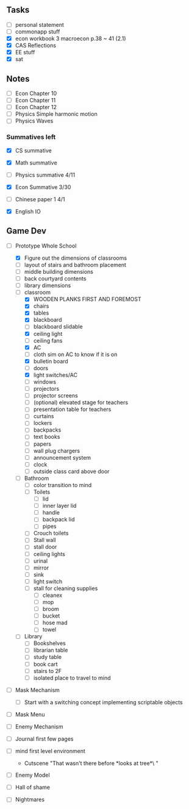 
## Tasks
- [ ] personal statement
- [ ] commonapp stuff
- [x] econ workbook 3 macroecon p.38 ~ 41 (2.1)
- [x] CAS Reflections
- [x] EE stuff
- [x] sat

## Notes
- [ ] Econ Chapter 10
- [ ] Econ Chapter 11
- [ ] Econ Chapter 12
- [ ] Physics Simple harmonic motion
- [ ] Physics Waves

### Summatives left
- [x] CS summative
- [x] Math summative
- [ ] Physics summative 4/11
- [x] Econ Summative 3/30
- [ ] Chinese paper 1 4/1
- [x] English IO


## Game Dev
- [ ] Prototype Whole School
	- [x] Figure out the dimensions of classrooms
	- [ ] layout of stairs and bathroom placement
	- [ ] middle building dimensions
	- [ ] back courtyard contents
	- [ ] library dimensions
	- [ ] classroom
		- [x] WOODEN PLANKS FIRST AND FOREMOST
		- [x] chairs
		- [x] tables
		- [x] blackboard
		- [ ] blackboard slidable
		- [x] ceiling light
		- [ ] ceiling fans
		- [x] AC
		- [ ] cloth sim on AC to know if it is on
		- [x] bulletin board
		- [ ] doors
		- [x] light switches/AC
		- [ ] windows
		- [ ] projectors
		- [ ] projector screens
		- [ ] (optional) elevated stage for teachers
		- [ ] presentation table for teachers
		- [ ] curtains
		- [ ] lockers
		- [ ] backpacks
		- [ ] text books
		- [ ] papers
		- [ ] wall plug chargers
		- [ ] announcement system
		- [ ] clock
		- [ ] outside class card above door
	- [ ] Bathroom
		- [ ] color transition to mind
		- [ ] Toilets
			- [ ] lid
			- [ ] inner layer lid
			- [ ] handle
			- [ ] backpack lid
			- [ ] pipes
		- [ ] Crouch toilets
		- [ ] Stall wall
		- [ ] stall door
		- [ ] ceiling lights
		- [ ] urinal
		- [ ] mirror
		- [ ] sink
		- [ ] light switch
		- [ ] stall for cleaning supplies
			- [ ] cleanex
			- [ ] mop
			- [ ] broom
			- [ ] bucket
			- [ ] hose mad
			- [ ] towel
	- [ ] Library
		- [ ] Bookshelves
		- [ ] librarian table
		- [ ] study table
		- [ ] book cart
		- [ ] stairs to 2F
		- [ ] isolated place to travel to mind
- [ ] Mask Mechanism
	- [ ] Start with a switching concept implementing scriptable objects
- [ ] Mask Menu
- [ ] Enemy Mechanism
- [ ] Journal first few pages
- [ ] mind first level environment
	- Cutscene "That wasn't there before \*looks at tree*\ "
- [ ] Enemy Model
- [ ] Hall of shame
- [ ] Nightmares

